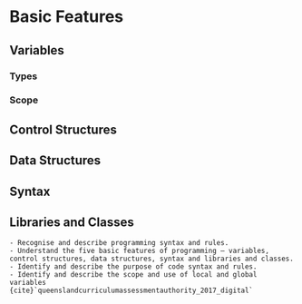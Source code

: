 # Basic Features

## Variables


### Types


### Scope


## Control Structures


## Data Structures


## Syntax


## Libraries and Classes



```{admonition} Unit 1 subject matter covered:
- Recognise and describe programming syntax and rules.
- Understand the five basic features of programming – variables, control structures, data structures, syntax and libraries and classes.
- Identify and describe the purpose of code syntax and rules.
- Identify and describe the scope and use of local and global variables
{cite}`queenslandcurriculumassessmentauthority_2017_digital`
```